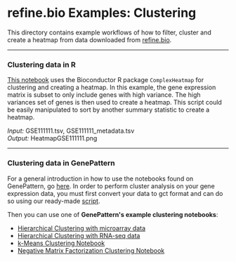 # refine.bio Examples: Clustering
This directory contains example workflows of how to filter, cluster and create
a heatmap from data downloaded from [refine.bio](refine.bio.org).

***
### Clustering data in R
[This notebook](https://github.com/AlexsLemonade/refinebio-examples/blob/master/clustering/clustering_example.Rmd) 
uses the Bioconductor R package `ComplexHeatmap` for clustering and creating a 
heatmap.
In this example, the gene expression matrix is subset to only include genes with high variance.
The high variances set of genes is then used to create a heatmap.
This script could be easily manipulated to sort by another summary statistic to
create a heatmap.  

*Input:* GSE111111.tsv, GSE111111_metadata.tsv    
*Output:* HeatmapGSE111111.png  

***
### Clustering data in GenePattern

For a general introduction in how to use the notebooks found on GenePattern,
go [here](http://genepattern-notebook.org/public-notebooks/).
In order to perform cluster analysis on your gene expression data, you must
first convert your data to gct format and can do so using our ready-made
[script](https://github.com/AlexsLemonade/refinebio-examples/blob/master/scripts/create_gct_file.R).

Then you can use one of <b>GenePattern's example clustering notebooks</b>:

  * [Hierarchical Clustering with microarray data](https://notebook.genepattern.org/services/sharing/notebooks/23/preview/)
  * [Hierarchical Clustering with RNA-seq data](https://notebook.genepattern.org/services/sharing/notebooks/24/preview/)
  * [k-Means Clustering Notebook](https://notebook.genepattern.org/services/sharing/notebooks/25/preview/)
  * [Negative Matrix Factorization Clustering Notebook](https://notebook.genepattern.org/services/sharing/notebooks/26/preview/)   
